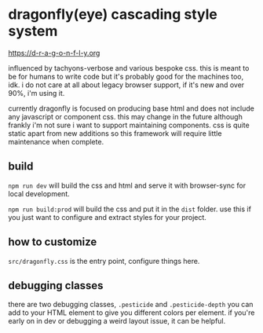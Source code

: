 # dragonfly(eye) cascading style system

https://d-r-a-g-o-n-f-l-y.org

influenced by tachyons-verbose and various bespoke css. this is meant to be for
humans to write code but it's probably good for the machines too, idk. i do not
care at all about legacy browser support, if it's new and over 90%, i'm using
it.

currently dragonfly is focused on producing base html and does not include any
javascript or component css. this may change in the future although frankly i'm
not sure i want to support maintaining components. css is quite static apart
from new additions so this framework will require little maintenance when
complete.

## build

`npm run dev` will build the css and html and serve it with browser-sync for
local development.

`npm run build:prod` will build the css and put it in the `dist` folder. use
this if you just want to configure and extract styles for your project.

## how to customize

`src/dragonfly.css` is the entry point, configure things here.

## debugging classes

there are two debugging classes, `.pesticide` and `.pesticide-depth` you can add
to your HTML element to give you different colors per element. if you're early
on in dev or debugging a weird layout issue, it can be helpful.
